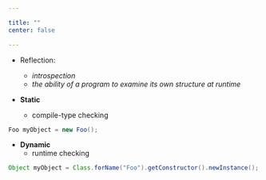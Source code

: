 ```yaml
---

title: "" 
center: false

---
```


- Reflection: 
  - *introspection* 
  - *the ability of a program to examine its own structure at runtime*

- **Static**
  - compile-type checking

```Java
Foo myObject = new Foo();
```

- **Dynamic**
  - runtime checking

```Java
Object myObject = Class.forName("Foo").getConstructor().newInstance();
```
